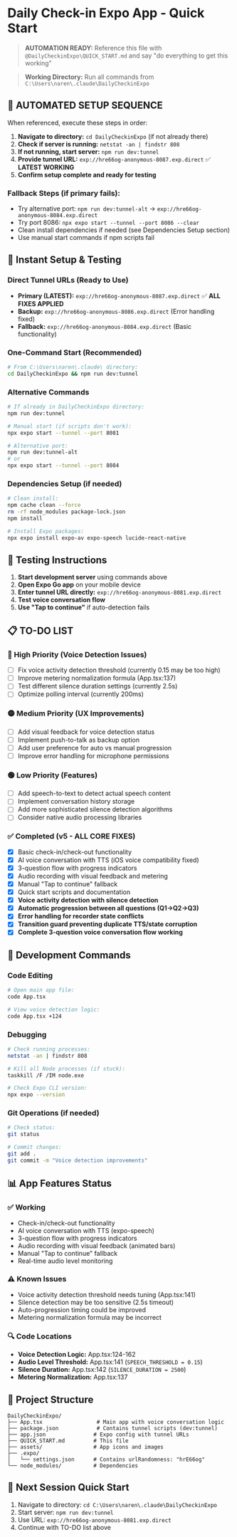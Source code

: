 # Daily Check-in Expo App - Quick Start

> **AUTOMATION READY:** Reference this file with `@DailyCheckinExpo\QUICK_START.md` and say "do everything to get this working"

> **Working Directory:** Run all commands from `C:\Users\naren\.claude\DailyCheckinExpo`

## 🤖 AUTOMATED SETUP SEQUENCE
When referenced, execute these steps in order:

1. **Navigate to directory:** `cd DailyCheckinExpo` (if not already there)
2. **Check if server is running:** `netstat -an | findstr 808`
3. **If not running, start server:** `npm run dev:tunnel`
4. **Provide tunnel URL:** `exp://hre66og-anonymous-8087.exp.direct` ✅ **LATEST WORKING**
5. **Confirm setup complete and ready for testing**

### Fallback Steps (if primary fails):
- Try alternative port: `npm run dev:tunnel-alt` → `exp://hre66og-anonymous-8084.exp.direct`
- Try port 8086: `npx expo start --tunnel --port 8086 --clear`
- Clean install dependencies if needed (see Dependencies Setup section)
- Use manual start commands if npm scripts fail

## 🚀 Instant Setup & Testing

### Direct Tunnel URLs (Ready to Use)
- **Primary (LATEST):** `exp://hre66og-anonymous-8087.exp.direct` ✅ **ALL FIXES APPLIED**
- **Backup:** `exp://hre66og-anonymous-8086.exp.direct` (Error handling fixed)
- **Fallback:** `exp://hre66og-anonymous-8084.exp.direct` (Basic functionality)

### One-Command Start (Recommended)
```bash
# From C:\Users\naren\.claude\ directory:
cd DailyCheckinExpo && npm run dev:tunnel
```

### Alternative Commands
```bash
# If already in DailyCheckinExpo directory:
npm run dev:tunnel

# Manual start (if scripts don't work):
npx expo start --tunnel --port 8081

# Alternative port:
npm run dev:tunnel-alt
# or
npx expo start --tunnel --port 8084
```

### Dependencies Setup (if needed)
```bash
# Clean install:
npm cache clean --force
rm -rf node_modules package-lock.json
npm install

# Install Expo packages:
npx expo install expo-av expo-speech lucide-react-native
```

## 📱 Testing Instructions
1. **Start development server** using commands above
2. **Open Expo Go app** on your mobile device
3. **Enter tunnel URL directly:** `exp://hre66og-anonymous-8081.exp.direct`
4. **Test voice conversation flow**
5. **Use "Tap to continue"** if auto-detection fails

## 📋 TO-DO LIST

### 🔴 High Priority (Voice Detection Issues)
- [ ] Fix voice activity detection threshold (currently 0.15 may be too high)
- [ ] Improve metering normalization formula (App.tsx:137)
- [ ] Test different silence duration settings (currently 2.5s)
- [ ] Optimize polling interval (currently 200ms)

### 🟡 Medium Priority (UX Improvements)
- [ ] Add visual feedback for voice detection status
- [ ] Implement push-to-talk as backup option
- [ ] Add user preference for auto vs manual progression
- [ ] Improve error handling for microphone permissions

### 🟢 Low Priority (Features)
- [ ] Add speech-to-text to detect actual speech content
- [ ] Implement conversation history storage
- [ ] Add more sophisticated silence detection algorithms
- [ ] Consider native audio processing libraries

### ✅ Completed (v5 - ALL CORE FIXES)
- [x] Basic check-in/check-out functionality
- [x] AI voice conversation with TTS (iOS voice compatibility fixed)
- [x] 3-question flow with progress indicators
- [x] Audio recording with visual feedback and metering
- [x] Manual "Tap to continue" fallback
- [x] Quick start scripts and documentation
- [x] **Voice activity detection with silence detection**
- [x] **Automatic progression between all questions (Q1→Q2→Q3)**
- [x] **Error handling for recorder state conflicts**
- [x] **Transition guard preventing duplicate TTS/state corruption**
- [x] **Complete 3-question voice conversation flow working**

## 🔧 Development Commands

### Code Editing
```bash
# Open main app file:
code App.tsx

# View voice detection logic:
code App.tsx +124
```

### Debugging
```bash
# Check running processes:
netstat -an | findstr 808

# Kill all Node processes (if stuck):
taskkill /F /IM node.exe

# Check Expo CLI version:
npx expo --version
```

### Git Operations (if needed)
```bash
# Check status:
git status

# Commit changes:
git add .
git commit -m "Voice detection improvements"
```

## 📊 App Features Status

### ✅ Working
- Check-in/check-out functionality
- AI voice conversation with TTS (expo-speech)
- 3-question flow with progress indicators
- Audio recording with visual feedback (animated bars)
- Manual "Tap to continue" fallback
- Real-time audio level monitoring

### ⚠️ Known Issues
- Voice activity detection threshold needs tuning (App.tsx:141)
- Silence detection may be too sensitive (2.5s timeout)
- Auto-progression timing could be improved
- Metering normalization formula may be incorrect

### 🔍 Code Locations
- **Voice Detection Logic:** App.tsx:124-162
- **Audio Level Threshold:** App.tsx:141 (`SPEECH_THRESHOLD = 0.15`)
- **Silence Duration:** App.tsx:142 (`SILENCE_DURATION = 2500`)
- **Metering Normalization:** App.tsx:137

## 📁 Project Structure
```
DailyCheckinExpo/
├── App.tsx                 # Main app with voice conversation logic
├── package.json            # Contains tunnel scripts (dev:tunnel)
├── app.json               # Expo config with tunnel URLs
├── QUICK_START.md         # This file
├── assets/                # App icons and images
├── .expo/
│   └── settings.json      # Contains urlRandomness: "hrE66og"
└── node_modules/          # Dependencies
```

## 🚀 Next Session Quick Start
1. Navigate to directory: `cd C:\Users\naren\.claude\DailyCheckinExpo`
2. Start server: `npm run dev:tunnel`
3. Use URL: `exp://hre66og-anonymous-8081.exp.direct`
4. Continue with TO-DO list above
